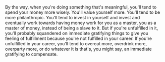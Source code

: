  By the way, when you're doing something that's meaningful, you'll tend to spend your money more wisely. You'll value yourself more. You'll tend to be more philanthropic. You'll tend to invest in yourself and invest and eventually work towards having money work for you as a master, you as a master of money, instead of being a slave to it. But if you're unfulfilled in it, you'll probably squandered on immediate gratifying things to give you feeling of fulfillment because you're not fulfilled in your career. If you're unfulfilled in your career, you'll tend to overeat more, overdrink more, overparty more, or do whatever it is that's, you might say, an immediate gratifying to compensate.